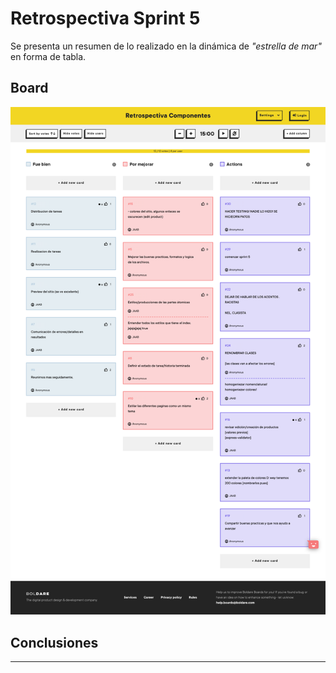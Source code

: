 
# Retrospectiva Sprint 5

Se presenta un resumen de lo realizado en la dinámica de *"estrella de mar"* en forma de tabla.



## Board
![Retro Sprint 5](https://github.com/Cpano98/Grupo_6_ComponentesComputadoras/blob/66b9947720988bec6c13861c8095325f9537f3db/public/images/boards.boldare.com_board_a5567a7e12504118811b429e2f3e64a7.png "Retro Sprint 5")


## Conclusiones

---
